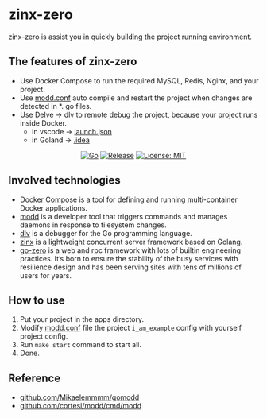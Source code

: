 # zinx-zero

zinx-zero is assist you in quickly building the project running environment.

## The features of zinx-zero

- Use Docker Compose to run the required MySQL, Redis, Nginx, and your project.
- Use [modd.conf](modd.conf) auto compile and restart the project when changes are detected in \*. go files.
- Use Delve -> dlv to remote debug the project, because your project runs inside Docker.
  - in vscode -> [launch.json](.vscode/launch.json)
  - in Goland -> [.idea](.idea)

<div align=center>

[![Go](https://github.com/go-project-template/zinx-zero/workflows/Go/badge.svg)](https://github.com/go-project-template/zinx-zero/actions)
[![Release](https://img.shields.io/github/v/release/go-project-template/zinx-zero.svg?style=flat-square)](https://github.com/go-project-template/zinx-zero)
[![License: MIT](https://img.shields.io/badge/License-MIT-yellow.svg)](https://opensource.org/licenses/MIT)

</div>

## Involved technologies

- [Docker Compose](https://docs.docker.com/compose/) is a tool for defining and running multi-container Docker applications.
- [modd](https://github.com/cortesi/modd/) is a developer tool that triggers commands and manages daemons in response to filesystem changes.
- [dlv](https://github.com/go-delve/delve/) is a debugger for the Go programming language.
- [zinx](https://github.com/aceld/zinx) is a lightweight concurrent server framework based on Golang.
- [go-zero](https://github.com/zeromicro/go-zero) is a web and rpc framework with lots of builtin engineering practices. It’s born to ensure the stability of the busy services with resilience design and has been serving sites with tens of millions of users for years.

## How to use

1. Put your project in the apps directory.
2. Modify [modd.conf](`modd.conf`) file the project `i_am_example` config with yourself project config.
3. Run `make start` command to start all.
4. Done.

## Reference

- [github.com/Mikaelemmmm/gomodd](https://github.com/Mikaelemmmm/gomodd)
- [github.com/cortesi/modd/cmd/modd](https://github.com/cortesi/modd/)
